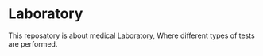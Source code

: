 Laboratory
==========

This reposatory is about medical Laboratory, Where different types of tests are performed.
